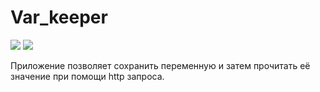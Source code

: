 # Var_keeper

![](https://github.com/Timiry/var_keeper/actions/workflows/staging.yml/badge.svg) ![](https://img.shields.io/docker/v/timiry/var_keeper?label=build%20for%20commit&sort=date)

Приложение позволяет сохранить переменную и затем прочитать её значение при помощи http запроса.
